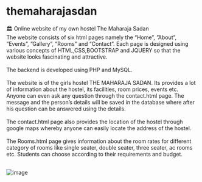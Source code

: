 # themaharajasdan
:classical_building:  Online website of my own hostel The Maharaja Sadan <br>
The website consists of six html pages namely the “Home”, ”About”, ”Events”, ”Gallery”, ”Rooms” and “Contact”. Each page is designed using various concepts of HTML,CSS,BOOTSTRAP and JQUERY so that the website looks fascinating and attractive. <br> <br>
The backend is developed using PHP and MySQL.<br><br>
The website is of the girls hostel THE MAHARAJA SADAN. Its provides a lot of information about the hostel, its facilities, room prices, events etc. Anyone can even ask any question through the contact.html page. The message and the person’s details will be saved in the database where after his question can be answered using the details. <br> <br>
The contact.html page also provides the location of the hostel through google maps whereby anyone can easily locate the address of the hostel. <br> <br>
The Rooms.html page gives information about the room rates for different category of rooms like single seater, double seater, three seater, ac rooms etc. Students can choose according to their requirements and budget. <br> <br>

![image](https://user-images.githubusercontent.com/26721853/31343161-6bbfdeba-ad2c-11e7-8095-6befe36e22d5.png)
